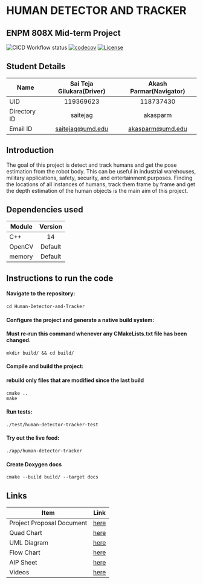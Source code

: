 # HUMAN DETECTOR AND TRACKER 

## ENPM 808X Mid-term Project
![CICD Workflow status](https://github.com/saiteja12-g/Human-Detector-and-Tracker/actions/workflows/run-unit-test-and-upload-codecov.yml/badge.svg)
[![codecov](https://codecov.io/gh/saiteja12-g/Human-Detector-and-Tracker/branch/development_branch_v2/graph/badge.svg)](https://codecov.io/gh/saiteja12-g/Human-Detector-and-Tracker)
[![License](https://img.shields.io/badge/license-MIT-blue.svg)](LICENSE)

## Student Details

|Name|Sai Teja Gilukara(Driver)|Akash Parmar(Navigator)|
|---|:---:|:---:|
|UID|119369623|118737430|
|Directory ID|saitejag|akasparm|
|Email ID|saitejag@umd.edu|akasparm@umd.edu

## Introduction

The goal of this project is detect and track humans and get the pose estimation from the robot body. This can be useful in industrial warehouses, military applications, safety, security, and entertainment purposes. Finding the locations of all instances of humans, track them frame by frame and get the depth estimation of the human objects is the main aim of this project.

## Dependencies used

|Module|Version|
|---|:---:|
|C++|14|
|OpenCV|Default|
|memory|Default|

## Instructions to run the code

#### Navigate to the repository: 

```  
cd Human-Detector-and-Tracker
```
#### Configure the project and generate a native build system:
  #### Must re-run this command whenever any CMakeLists.txt file has been changed.
  ```
  mkdir build/ && cd build/
  ```

#### Compile and build the project:
  #### rebuild only files that are modified since the last build
  ```
  cmake ..
  make
  ```
#### Run tests:
  ```
  ./test/human-detector-tracker-test
  ```

#### Try out the live feed:
  ```
  ./app/human-detector-tracker
  ```

#### Create Doxygen docs
  ```
  cmake --build build/ --target docs
  ```

## Links

|Item|Link|
|---|:---:|
|Project Proposal Document|[here](/Proposal/Project_Proposal.pdf)|
|Quad Chart|[here](/Proposal/quad%20chart.pdf)|
|UML Diagram|[here](/UML/revised/Revised%20UML_diagram.pdf)|
|Flow Chart|[here](/Proposal/Flowchart.pdf)|
|AIP Sheet|[here](https://docs.google.com/spreadsheets/u/0/d/1XzHJKPvlp2NBZCuSRj7cfIvq3t03doPlDkwKnDLFQbU/edit?pli=1#gid=1967651968)|
|Videos|[here](https://drive.google.com/drive/folders/1_GK_JMNFahxSQeobAj8jg4wJFANAf9b8?usp=sharing)|
